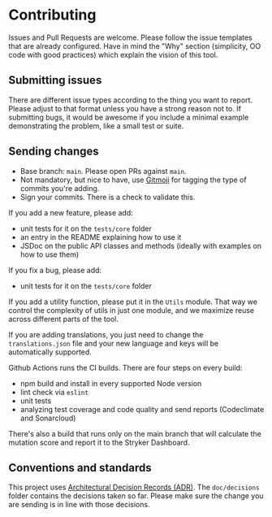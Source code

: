 # Contributing

Issues and Pull Requests are welcome. Please follow the issue templates that are already configured. Have in mind the
"Why" section (simplicity, OO code with good practices) which explain the vision of this tool.

## Submitting issues

There are different issue types according to the thing you want to report. Please adjust to that format
unless you have a strong reason not to. If submitting bugs, it would be awesome if you include a minimal example
demonstrating the problem, like a small test or suite.

## Sending changes

* Base branch: `main`. Please open PRs against `main`.
* Not mandatory, but nice to have, use [Gitmoji](https://gitmoji.carloscuesta.me) for tagging the type of commits
  you're adding.
* Sign your commits. There is a check to validate this.

If you add a new feature, please add:

* unit tests for it on the `tests/core` folder
* an entry in the README explaining how to use it
* JSDoc on the public API classes and methods (ideally with examples on how to use them)

If you fix a bug, please add:

* unit tests for it on the `tests/core` folder

If you add a utility function, please put it in the `Utils` module. That way we control the complexity
of utils in just one module, and we maximize reuse across different parts of the tool.

If you are adding translations, you just need to change the `translations.json` file and your new language
and keys will be automatically supported.

Github Actions runs the CI builds. There are four steps on every build:

* npm build and install in every supported Node version
* lint check via `eslint`
* unit tests
* analyzing test coverage and code quality and send reports (Codeclimate and Sonarcloud)

There's also a build that runs only on the main branch that will calculate the mutation score and report it to the
Stryker Dashboard.

## Conventions and standards

This project uses [Architectural Decision Records (ADR)](https://adr.github.io/). The `doc/decisions` folder
contains the decisions taken so far. Please make sure the change you are sending is in line with those decisions.
